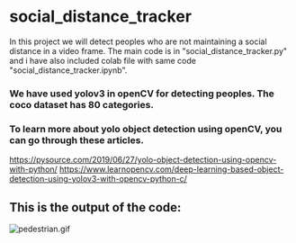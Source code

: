 # social_distance_tracker
 In this project we will detect peoples who are not maintaining a social distance in a video frame.
 The main code is in "social_distance_tracker.py" and i have also included colab file with same code "social_distance_tracker.ipynb".
 
 ### We have used yolov3 in openCV for detecting peoples. The coco dataset has 80 categories.
 
 ### To learn more about yolo object detection using openCV, you can go through these articles.
   https://pysource.com/2019/06/27/yolo-object-detection-using-opencv-with-python/
   https://www.learnopencv.com/deep-learning-based-object-detection-using-yolov3-with-opencv-python-c/
       
## This is the output of the code:

![pedestrian.gif](data/pedestrian.gif)


